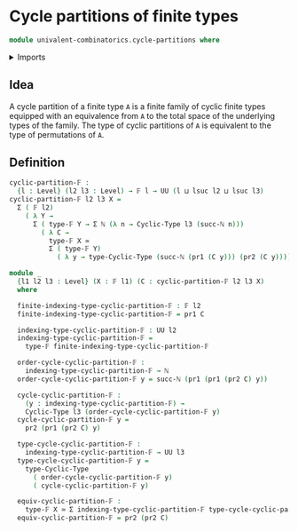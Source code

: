 # Cycle partitions of finite types

```agda
module univalent-combinatorics.cycle-partitions where
```

<details><summary>Imports</summary>
```agda
open import foundation.dependent-pair-types
open import foundation.equivalences
open import foundation.universe-levels
open import elementary-number-theory.natural-numbers
open import univalent-combinatorics.cyclic-types
open import univalent-combinatorics.dependent-sum-finite-types
open import univalent-combinatorics.finite-types
```
</details>

## Idea

A cycle partition of a finite type `A` is a finite family of cyclic finite types equipped with an equivalence from `A` to the total space of the underlying types of the family. The type of cyclic partitions of `A` is equivalent to the type of permutations of `A`.

## Definition

```agda
cyclic-partition-𝔽 :
  {l : Level} (l2 l3 : Level) → 𝔽 l → UU (l ⊔ lsuc l2 ⊔ lsuc l3)
cyclic-partition-𝔽 l2 l3 X =
  Σ ( 𝔽 l2)
    ( λ Y →
      Σ ( type-𝔽 Y → Σ ℕ (λ n → Cyclic-Type l3 (succ-ℕ n)))
        ( λ C →
          type-𝔽 X ≃
          Σ ( type-𝔽 Y)
            ( λ y → type-Cyclic-Type (succ-ℕ (pr1 (C y))) (pr2 (C y)))))

module _
  {l1 l2 l3 : Level} (X : 𝔽 l1) (C : cyclic-partition-𝔽 l2 l3 X)
  where

  finite-indexing-type-cyclic-partition-𝔽 : 𝔽 l2
  finite-indexing-type-cyclic-partition-𝔽 = pr1 C

  indexing-type-cyclic-partition-𝔽 : UU l2
  indexing-type-cyclic-partition-𝔽 =
    type-𝔽 finite-indexing-type-cyclic-partition-𝔽

  order-cycle-cyclic-partition-𝔽 :
    indexing-type-cyclic-partition-𝔽 → ℕ
  order-cycle-cyclic-partition-𝔽 y = succ-ℕ (pr1 (pr1 (pr2 C) y))

  cycle-cyclic-partition-𝔽 :
    (y : indexing-type-cyclic-partition-𝔽) →
    Cyclic-Type l3 (order-cycle-cyclic-partition-𝔽 y)
  cycle-cyclic-partition-𝔽 y =
    pr2 (pr1 (pr2 C) y)

  type-cycle-cyclic-partition-𝔽 :
    indexing-type-cyclic-partition-𝔽 → UU l3
  type-cycle-cyclic-partition-𝔽 y =
    type-Cyclic-Type
      ( order-cycle-cyclic-partition-𝔽 y)
      ( cycle-cyclic-partition-𝔽 y)

  equiv-cyclic-partition-𝔽 :
    type-𝔽 X ≃ Σ indexing-type-cyclic-partition-𝔽 type-cycle-cyclic-partition-𝔽
  equiv-cyclic-partition-𝔽 = pr2 (pr2 C)
```
